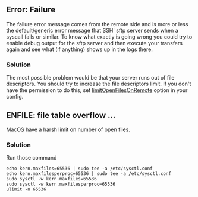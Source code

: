 ## Error: Failure

The failure error message comes from the remote side and is more or less the default/generic error message that SSH' sftp server sends when a syscall fails or similar. To know what exactly is going wrong you could try to enable debug output for the sftp server and then execute your transfers again and see what (if anything) shows up in the logs there.

### Solution

The most possible problem would be that your server runs out of file descriptors. You should try to increase the file descriptors limit. If you don't have the permission to do this, set [limitOpenFilesOnRemote](https://github.com/liximomo/vscode-sftp/wiki/Config#limitopenfilesonremote) option in your config.

## ENFILE: file table overflow ...

MacOS have a harsh limit on number of open files.

### Solution

Run those command

```
echo kern.maxfiles=65536 | sudo tee -a /etc/sysctl.conf
echo kern.maxfilesperproc=65536 | sudo tee -a /etc/sysctl.conf
sudo sysctl -w kern.maxfiles=65536
sudo sysctl -w kern.maxfilesperproc=65536
ulimit -n 65536
```
